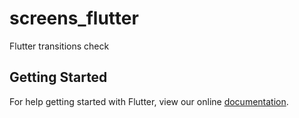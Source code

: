 # screens_flutter

Flutter transitions check

## Getting Started

For help getting started with Flutter, view our online
[documentation](https://flutter.io/).
